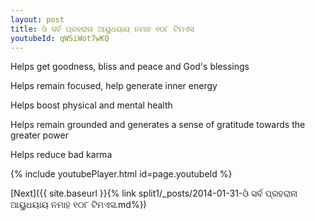 ```yaml
---
layout: post
title: ଓଁ ସର୍ବ ପ୍ରହରାନା ଆୟୁଧୟାୟ ନମାହ ୧୦୮ ଟିମଏସ
youtubeId: qWSiWot7wKQ
---
```

 
 
Helps get goodness, bliss and peace and God's blessings
 
Helps remain focused, help generate inner energy 
 
Helps boost physical and mental health 
 
Helps remain grounded and generates a sense of gratitude towards the greater power 
 
Helps reduce bad karma
 
 
 
 


{% include youtubePlayer.html id=page.youtubeId %}
 
[Next]({{ site.baseurl }}{% link  split1/_posts/2014-01-31-ଓଁ ସର୍ବ ପ୍ରହରାନା ଆୟୁଧୟାୟ ନମାହ ୧୦୮ ଟିମଏସ.md%})
 

